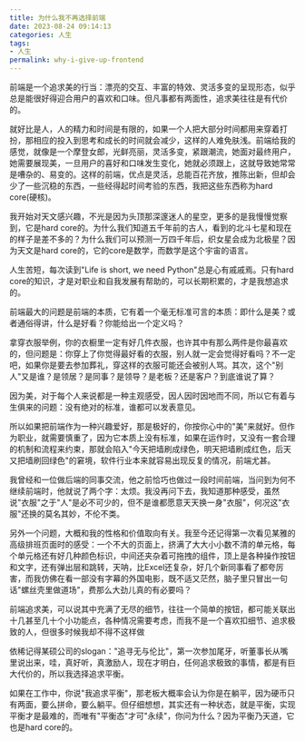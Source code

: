 ```yaml
---
title: 为什么我不再选择前端
date: 2023-08-24 09:14:13
categories: 人生
tags:
- 人生
permalink: why-i-give-up-frontend
---
```

前端是一个追求美的行当：漂亮的交互、丰富的特效、灵活多变的呈现形态，似乎总是能很好得迎合用户的喜欢和口味。但凡事都有两面性，追求美往往是有代价的。<!--more-->

就好比是人，人的精力和时间是有限的，如果一个人把大部分时间都用来穿着打扮，那相应的投入到思考和成长的时间就会减少，这样的人难免肤浅。前端给我的感觉，就像是一个摩登女郎，光鲜亮丽，灵活多变，紧跟潮流，她面对最终用户，她需要展现美，一旦用户的喜好和口味发生变化，她就必须跟上，这就导致她常常是嘈杂的、易变的。这样的前端，优点是灵活，总能百花齐放，推陈出新，但却会少了一些沉稳的东西，一些经得起时间考验的东西，我把这些东西称为hard core(硬核)。

我开始对天文感兴趣，不光是因为头顶那深邃迷人的星空，更多的是我慢慢觉察到，它是hard core的。为什么我们知道五千年前的古人，看到的北斗七星和现在的样子是差不多的？为什么我们可以预测一万四千年后，织女星会成为北极星？因为天文是hard core的，它的core是数学，而数学是这个宇宙的语言。

人生苦短，每次读到"Life is short, we need Python"总是心有戚戚焉。只有hard core的知识，才是对职业和自我发展有帮助的，可以长期积累的，才是我想追求的。

前端最大的问题是前端的本质，它有着一个毫无标准可言的本质：即什么是美？或者通俗得讲，什么是好看？你能给出一个定义吗？

拿穿衣服举例，你的衣橱里一定有好几件衣服，也许其中有那么两件是你最喜欢的，但问题是：你穿上了你觉得最好看的衣服，别人就一定会觉得好看吗？不一定吧，如果你是要去参加葬礼，穿这样的衣服可能还会被别人骂。其次，这个"别人"又是谁？是领居？是同事？是领导？是老板？还是客户？到底谁说了算？

因为美，对于每个人来说都是一种主观感受，因人因时因地而不同，所以它有着与生俱来的问题：没有绝对的标准，谁都可以发表意见。

所以如果把前端作为一种兴趣爱好，那是极好的，你按你心中的"美"来就好。但作为职业，就需要慎重了，因为它本质上没有标准，如果在运作时，又没有一套合理的机制和流程来约束，那就会陷入"今天把墙刷成绿色，明天把墙刷成红色，后天又把墙刷回绿色"的窘境，软件行业本来就容易出现反复的情况，前端尤甚。

我曾经和一位做后端的同事交流，他之前恰巧也做过一段时间前端，当问到为何不继续前端时，他就说了两个字：太烦。我没再问下去，我知道那种感受，虽然说"衣服"之于"人"是必不可少的，但不是谁都愿意天天换一身"衣服"，何况这"衣服"还换的莫名其妙，不伦不类。

另外一个问题，大概和我的性格和价值取向有关。我至今还记得第一次看见某雅的高级排班页面时的感受：一个不大的页面上，挤满了大大小小数不清的单元格，每个单元格还有好几种颜色标识，中间还夹杂着可拖拽的组件，顶上是各种操作按钮和文字，还有弹出层和跳转，天呐，比Excel还复杂，好几个新同事看了都夸厉害，而我仿佛在看一部没有字幕的外国电影，既不适又茫然，脑子里只冒出一句话"螺丝壳里做道场"，费那么大劲儿真的有必要吗？

前端追求美，可以说其中充满了无尽的细节，往往一个简单的按钮，都可能关联出十几甚至几十个小功能点，各种情况需要考虑，而我不是一个喜欢扣细节、追求极致的人，但很多时候我却不得不这样做

依稀记得某硕公司的slogan："追寻无与伦比"，第一次参加尾牙，听董事长从嘴里说出来，哇，真好听，真激励人，现在才明白，任何追求极致的事情，都是有巨大代价的，所以我选择追求平衡。

如果在工作中，你说"我追求平衡"，那老板大概率会认为你是在躺平，因为硬币只有两面，要么拼命，要么躺平。但仔细想想，其实还有一种状态，就是平衡，实现平衡才是最难的，而唯有"平衡态"才可"永续"，你问为什么？因为平衡乃天道，它也是hard core的。

